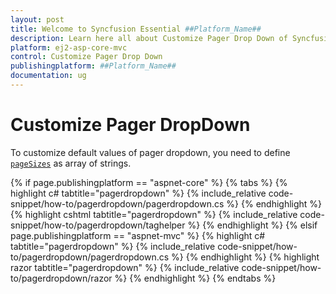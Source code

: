 ```yaml
---
layout: post
title: Welcome to Syncfusion Essential ##Platform_Name##
description: Learn here all about Customize Pager Drop Down of Syncfusion Essential ##Platform_Name## widgets based on HTML5 and jQuery.
platform: ej2-asp-core-mvc
control: Customize Pager Drop Down
publishingplatform: ##Platform_Name##
documentation: ug
---
```



# Customize Pager DropDown

To customize default values of pager dropdown, you need to define [`pageSizes`](https://help.syncfusion.com/cr/aspnetcore-js2/Syncfusion.EJ2.Grids.GridPageSettings.html#Syncfusion_EJ2_Grids_GridPageSettings_PageSizes) as array of strings.

{% if page.publishingplatform == "aspnet-core" %}
{% tabs %}
{% highlight c# tabtitle="pagerdropdown" %}
{% include_relative code-snippet/how-to/pagerdropdown/pagerdropdown.cs %}
{% endhighlight %}
{% highlight cshtml tabtitle="pagerdropdown" %}
{% include_relative code-snippet/how-to/pagerdropdown/taghelper %}
{% endhighlight %}
{% elsif page.publishingplatform == "aspnet-mvc" %}
{% highlight c# tabtitle="pagerdropdown" %}
{% include_relative code-snippet/how-to/pagerdropdown/pagerdropdown.cs %}
{% endhighlight %}
{% highlight razor tabtitle="pagerdropdown" %}
{% include_relative code-snippet/how-to/pagerdropdown/razor %}
{% endhighlight %}
{% endtabs %}


